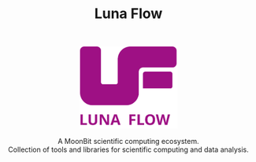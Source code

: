 <p align="luna-flow">
  <h1 align="center">Luna Flow</h1>
</p>
<br>

<p align="center"><img width="200" src="./img/luna-flow.svg" alt="logo"></a></p>

<p align="center">
  A MoonBit scientific computing ecosystem.
  <br>
  Collection of tools and libraries for scientific computing and data analysis.
</p>
